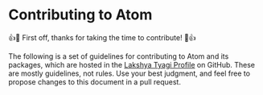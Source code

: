 # Contributing to Atom

:+1::tada: First off, thanks for taking the time to contribute! :tada::+1:

The following is a set of guidelines for contributing to Atom and its packages, which are hosted in the [Lakshya Tyagi Profile](https://github.com/lakshyatyagi24/lakshyatyagi24) on GitHub. These are mostly guidelines, not rules. Use your best judgment, and feel free to propose changes to this document in a pull request.
